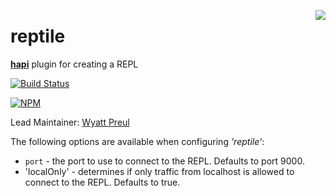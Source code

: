 <a href="https://github.com/spumko"><img src="https://raw.github.com/spumko/spumko/master/images/from.png" align="right" /></a>

# reptile

[**hapi**](https://github.com/spumko/hapi) plugin for creating a REPL

[![Build Status](https://secure.travis-ci.org/spumko/reptile.png)](http://travis-ci.org/spumko/reptile)

[![NPM](https://nodei.co/npm/reptile.png?downloads=true&stars=true)](https://nodei.co/npm/reptile/)

Lead Maintainer: [Wyatt Preul](https://github.com/wpreul)

The following options are available when configuring _'reptile'_:

- `port` - the port to use to connect to the REPL.  Defaults to port 9000.
- 'localOnly' - determines if only traffic from localhost is allowed to connect to the REPL.  Defaults to true.
